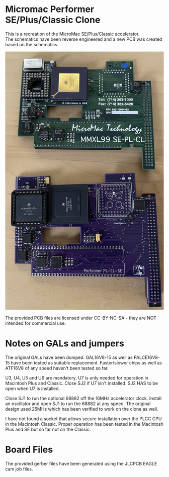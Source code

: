 # Micromac Performer SE/Plus/Classic Clone
  
This is a recreation of the MicroMac SE/Plus/Classic accelerator.  
The schematics have been reverse engineered and a new PCB was created based on the schematics.
  
![fully populated board](/Performer_populated.jpg)
  
The provided PCB files are licensed under CC-BY-NC-SA - they are NOT intended for commercial use.  
  
  
  
# Notes on GALs and jumpers
  
The original GALs have been dumped. GAL16V8-15 as well as PALCE16V8-15 have been tested as suitable replacement.
Faster/slower chips as well as ATF16V8 of any speed haven't been tested so far.

U3, U4, U5 and U6 are mandatory. U7 is only needed for operation in Macintosh Plus and Classic.
Close SJ2 if U7 isn't installed. SJ2 HAS to be open when U7 is installed.

Close SJ1 to run the optional 68882 off the 16MHz accelerator clock.
Install an oscillator and open SJ1 to run the 68882 at any speed.
The original design used 25MHz which has been verified to work on the clone as well.

I have not found a socket that allows secure installation over the PLCC CPU in the Macintosh Classic.
Proper operation has been tested in the Macintosh Plus and SE but so far not on the Classic.
  
# Board Files
  
The provided gerber files have been generated using the JLCPCB EAGLE cam job files.  
